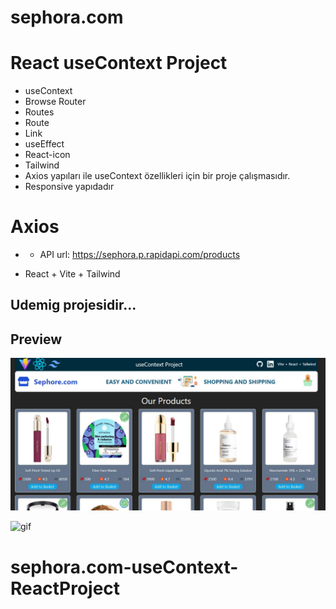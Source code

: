 # sephora.com

# React useContext Project
- useContext
- Browse Router
- Routes
- Route
- Link
- useEffect
- React-icon
- Tailwind
- Axios yapıları ile useContext özellikleri için bir proje çalışmasıdır.
- Responsive yapıdadır


# Axios
- - API url: https://sephora.p.rapidapi.com/products


- React + Vite + Tailwind 


## Udemig projesidir...


## Preview
![print-screen](screen.JPG)

![gif](gif.gif)



# sephora.com-useContext-ReactProject
